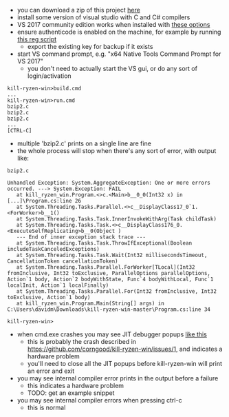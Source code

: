 - you can download a zip of this project [here](https://github.com/corngood/kill-ryzen-win/archive/master.zip)
- install some version of visual studio with C and C# compilers
- VS 2017 community edition works when installed with [these options](https://i.imgur.com/DQgtMqE.png)
- ensure authenticode is enabled on the machine, for example by running [this reg script](https://gist.githubusercontent.com/corngood/cc09146a707e653eaa3ae77820d1ab21/raw/bee3498286497da9b6c80d88a53a4db652701d94/enable-authenticode.reg)
  - export the existing key for backup if it exists
- start VS command prompt, e.g. "x64 Native Tools Command Prompt for VS 2017"
  - you don't need to actually start the VS gui, or do any sort of login/activation

```
kill-ryzen-win>build.cmd
...
kill-ryzen-win>run.cmd
bzip2.c
bzip2.c
bzip2.c
...
[CTRL-C]
```

- multiple 'bzip2.c' prints on a single line are fine
- the whole process will stop when there's any sort of error, with output like:

```
bzip2.c

Unhandled Exception: System.AggregateException: One or more errors occurred. ---> System.Exception: FAIL
   at kill_ryzen_win.Program.<>c.<Main>b__0_0(Int32 x) in [...]\Program.cs:line 26
   at System.Threading.Tasks.Parallel.<>c__DisplayClass17_0`1.<ForWorker>b__1()
   at System.Threading.Tasks.Task.InnerInvokeWithArg(Task childTask)
   at System.Threading.Tasks.Task.<>c__DisplayClass176_0.<ExecuteSelfReplicating>b__0(Object )
   --- End of inner exception stack trace ---
   at System.Threading.Tasks.Task.ThrowIfExceptional(Boolean includeTaskCanceledExceptions)
   at System.Threading.Tasks.Task.Wait(Int32 millisecondsTimeout, CancellationToken cancellationToken)
   at System.Threading.Tasks.Parallel.ForWorker[TLocal](Int32 fromInclusive, Int32 toExclusive, ParallelOptions parallelOptions, Action`1 body, Action`2 bodyWithState, Func`4 bodyWithLocal, Func`1 localInit, Action`1 localFinally)
   at System.Threading.Tasks.Parallel.For(Int32 fromInclusive, Int32 toExclusive, Action`1 body)
   at kill_ryzen_win.Program.Main(String[] args) in C:\Users\davidm\Downloads\kill-ryzen-win-master\Program.cs:line 34

kill-ryzen-win>
```

- when cmd.exe crashes you may see JIT debugger popups [like this](https://i.imgur.com/EBT7GhF.png)
  - this is probably the crash described in https://github.com/corngood/kill-ryzen-win/issues/1, and indicates a hardware problem
  - you'll need to close all the JIT popups before kill-ryzen-win will print an error and exit
- you may see internal compiler error prints in the output before a failure
  - this indicates a hardware problem
  - TODO: get an example snippet
- you may see internal compiler errors when pressing ctrl-c
  - this is normal
  

